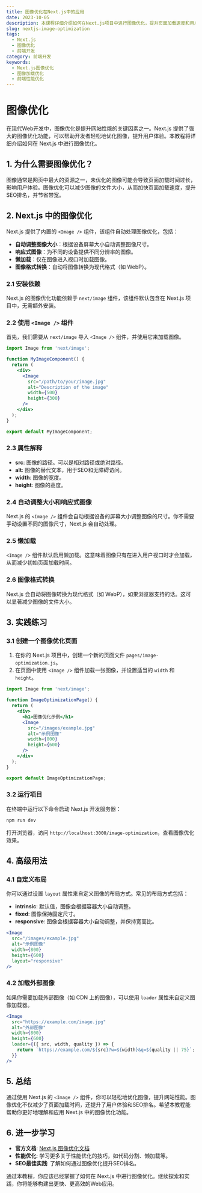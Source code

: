```yaml
---
title: 图像优化在Next.js中的应用
date: 2023-10-05
description: 本课程详细介绍如何在Next.js项目中进行图像优化，提升页面加载速度和用户体验。
slug: nextjs-image-optimization
tags:
  - Next.js
  - 图像优化
  - 前端开发
category: 前端开发
keywords:
  - Next.js图像优化
  - 图像加载优化
  - 前端性能优化
---
```


# 图像优化

在现代Web开发中，图像优化是提升网站性能的关键因素之一。Next.js 提供了强大的图像优化功能，可以帮助开发者轻松地优化图像，提升用户体验。本教程将详细介绍如何在 Next.js 中进行图像优化。

## 1. 为什么需要图像优化？

图像通常是网页中最大的资源之一，未优化的图像可能会导致页面加载时间过长，影响用户体验。图像优化可以减少图像的文件大小，从而加快页面加载速度，提升SEO排名，并节省带宽。

## 2. Next.js 中的图像优化

Next.js 提供了内置的 `<Image />` 组件，该组件自动处理图像优化，包括：

- **自动调整图像大小**：根据设备屏幕大小自动调整图像尺寸。
- **响应式图像**：为不同的设备提供不同分辨率的图像。
- **懒加载**：仅在图像进入视口时加载图像。
- **图像格式转换**：自动将图像转换为现代格式（如 WebP）。

### 2.1 安装依赖

Next.js 的图像优化功能依赖于 `next/image` 组件，该组件默认包含在 Next.js 项目中，无需额外安装。

### 2.2 使用 `<Image />` 组件

首先，我们需要从 `next/image` 导入 `<Image />` 组件，并使用它来加载图像。

```jsx
import Image from 'next/image';

function MyImageComponent() {
  return (
    <div>
      <Image
        src="/path/to/your/image.jpg"
        alt="Description of the image"
        width={500}
        height={300}
      />
    </div>
  );
}

export default MyImageComponent;
```

### 2.3 属性解释

- **src**: 图像的路径。可以是相对路径或绝对路径。
- **alt**: 图像的替代文本，用于SEO和无障碍访问。
- **width**: 图像的宽度。
- **height**: 图像的高度。

### 2.4 自动调整大小和响应式图像

Next.js 的 `<Image />` 组件会自动根据设备的屏幕大小调整图像的尺寸。你不需要手动设置不同的图像尺寸，Next.js 会自动处理。

### 2.5 懒加载

`<Image />` 组件默认启用懒加载。这意味着图像只有在进入用户视口时才会加载，从而减少初始页面加载时间。

### 2.6 图像格式转换

Next.js 会自动将图像转换为现代格式（如 WebP），如果浏览器支持的话。这可以显著减少图像的文件大小。

## 3. 实践练习

### 3.1 创建一个图像优化页面

1. 在你的 Next.js 项目中，创建一个新的页面文件 `pages/image-optimization.js`。
2. 在页面中使用 `<Image />` 组件加载一张图像，并设置适当的 `width` 和 `height`。

```jsx
import Image from 'next/image';

function ImageOptimizationPage() {
  return (
    <div>
      <h1>图像优化示例</h1>
      <Image
        src="/images/example.jpg"
        alt="示例图像"
        width={800}
        height={600}
      />
    </div>
  );
}

export default ImageOptimizationPage;
```

### 3.2 运行项目

在终端中运行以下命令启动 Next.js 开发服务器：

```bash
npm run dev
```

打开浏览器，访问 `http://localhost:3000/image-optimization`，查看图像优化效果。

## 4. 高级用法

### 4.1 自定义布局

你可以通过设置 `layout` 属性来自定义图像的布局方式。常见的布局方式包括：

- **intrinsic**: 默认值，图像会根据容器大小自动调整。
- **fixed**: 图像保持固定尺寸。
- **responsive**: 图像会根据容器大小自动调整，并保持宽高比。

```jsx
<Image
  src="/images/example.jpg"
  alt="示例图像"
  width={800}
  height={600}
  layout="responsive"
/>
```

### 4.2 加载外部图像

如果你需要加载外部图像（如 CDN 上的图像），可以使用 `loader` 属性来自定义图像加载器。

```jsx
<Image
  src="https://example.com/image.jpg"
  alt="外部图像"
  width={800}
  height={600}
  loader={({ src, width, quality }) => {
    return `https://example.com/${src}?w=${width}&q=${quality || 75}`;
  }}
/>
```

## 5. 总结

通过使用 Next.js 的 `<Image />` 组件，你可以轻松地优化图像，提升网站性能。图像优化不仅减少了页面加载时间，还提升了用户体验和SEO排名。希望本教程能帮助你更好地理解和应用 Next.js 中的图像优化功能。

## 6. 进一步学习

- **官方文档**: [Next.js 图像优化文档](https://nextjs.org/docs/basic-features/image-optimization)
- **性能优化**: 学习更多关于性能优化的技巧，如代码分割、懒加载等。
- **SEO最佳实践**: 了解如何通过图像优化提升SEO排名。

通过本教程，你应该已经掌握了如何在 Next.js 中进行图像优化。继续探索和实践，你将能够构建出更快、更高效的Web应用。